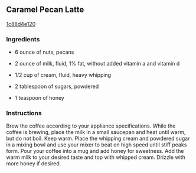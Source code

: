 ## Caramel Pecan Latte

[1c88d4e120](http://tastykitchen.com/recipes/drinks/caramel-pecan-latte/)

### Ingredients

 - 6 ounce of nuts, pecans

 - 2 ounce of milk, fluid, 1% fat, without added vitamin a and vitamin d

 - 1/2 cup of cream, fluid, heavy whipping

 - 2 tablespoon of sugars, powdered

 - 1 teaspoon of honey

### Instructions

Brew the coffee according to your appliance specifications. While the coffee is brewing, place the milk in a small saucepan and heat until warm, but do not boil. Keep warm. Place the whipping cream and powdered sugar in a mixing bowl and use your mixer to beat on high speed until stiff peaks form. Pour your coffee into a mug and add honey for sweetness. Add the warm milk to your desired taste and top with whipped cream. Drizzle with more honey if desired.